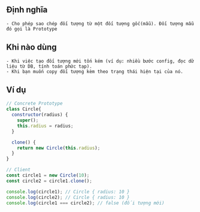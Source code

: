 ## Định nghĩa
    - Cho phép sao chép đối tượng từ một đối tượng gốc(mẫu). Đối tượng mẫu đó gọi là Prototype
## Khi nào dùng
    - Khi việc tạo đối tượng mới tốn kém (ví dụ: nhiều bước config, đọc dữ liệu từ DB, tính toán phức tạp).
    - Khi bạn muốn copy đối tượng kèm theo trạng thái hiện tại của nó.
## Ví dụ
```js
// Concrete Prototype
class Circle{
  constructor(radius) {
    super();
    this.radius = radius;
  }

  clone() {
    return new Circle(this.radius);
  }
}

// Client
const circle1 = new Circle(10);
const circle2 = circle1.clone();

console.log(circle1); // Circle { radius: 10 }
console.log(circle2); // Circle { radius: 10 }
console.log(circle1 === circle2); // false (đối tượng mới)
